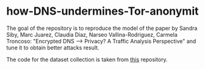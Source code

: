 # how-DNS-undermines-Tor-anonymit

The goal of the repository is to reproduce the model of the paper by Sandra Siby, Marc Juarez, Claudia Diaz, 
Narseo Vallina-Rodriguez, Carmela Troncoso: "Encrypted DNS --> Privacy? A Traffic Analysis Perspective" and tune it to 
obtain better attacks result. 

The code for the dataset collection is taken from [this](https://github.com/spring-epfl/doh_traffic_analysis) repository. 